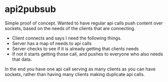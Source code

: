 # api2pubsub

Simple proof of concept.  Wanted to have regular api calls push content over sockets, based on the needs of the clients that are connecting.

* Client connects and says I need the following things.
* Server has a map of needs to api calls
* Server checks to see if it is already getting that clients needs
* If not it starts getting those call, and pushes to everyone who also needs that data.

In the end you have one api call serving as many clients as you can have sockets, rather than having many clients making duplicate api calls.
